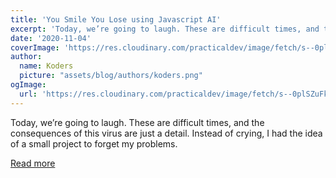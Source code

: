 ```yaml
---
title: 'You Smile You Lose using Javascript AI'
excerpt: 'Today, we’re going to laugh. These are difficult times, and the consequences of this virus are just a detail. Instead of crying, I had the idea of a small project to forget my problems.'
date: '2020-11-04'
coverImage: 'https://res.cloudinary.com/practicaldev/image/fetch/s--0plSZuFk--/c_imagga_scale,f_auto,fl_progressive,h_420,q_auto,w_1000/https://res.cloudinary.com/dafsc1i1x/image/upload/v1604244776/yousmileyoulose/preview_ysyl_no6tu2.jpg'
author:
  name: Koders
  picture: "assets/blog/authors/koders.png"
ogImage:
  url: 'https://res.cloudinary.com/practicaldev/image/fetch/s--0plSZuFk--/c_imagga_scale,f_auto,fl_progressive,h_420,q_auto,w_1000/https://res.cloudinary.com/dafsc1i1x/image/upload/v1604244776/yousmileyoulose/preview_ysyl_no6tu2.jpg'
---
```


Today, we’re going to laugh. These are difficult times, and the consequences of this virus are just a detail. Instead of crying, I had the idea of a small project to forget my problems.

[Read more](https://dev.to/jesuisundev/you-smile-you-lose-using-javascript-ai-2m5a)
